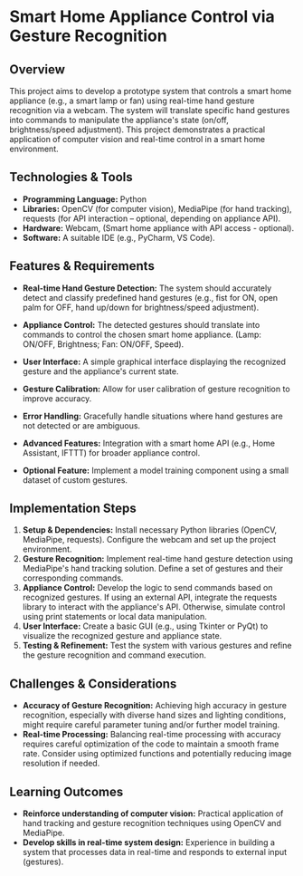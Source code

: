 # Smart Home Appliance Control via Gesture Recognition

## Overview

This project aims to develop a prototype system that controls a smart home appliance (e.g., a smart lamp or fan) using real-time hand gesture recognition via a webcam.  The system will translate specific hand gestures into commands to manipulate the appliance's state (on/off, brightness/speed adjustment). This project demonstrates a practical application of computer vision and real-time control in a smart home environment.

## Technologies & Tools

- **Programming Language:** Python
- **Libraries:** OpenCV (for computer vision), MediaPipe (for hand tracking),  requests (for API interaction – optional, depending on appliance API).
- **Hardware:** Webcam,  (Smart home appliance with API access - optional).
- **Software:** A suitable IDE (e.g., PyCharm, VS Code).


## Features & Requirements

- **Real-time Hand Gesture Detection:**  The system should accurately detect and classify predefined hand gestures (e.g., fist for ON, open palm for OFF, hand up/down for brightness/speed adjustment).
- **Appliance Control:** The detected gestures should translate into commands to control the chosen smart home appliance. (Lamp: ON/OFF, Brightness; Fan: ON/OFF, Speed).
- **User Interface:** A simple graphical interface displaying the recognized gesture and the appliance's current state.
- **Gesture Calibration:** Allow for user calibration of gesture recognition to improve accuracy.
- **Error Handling:** Gracefully handle situations where hand gestures are not detected or are ambiguous.

- **Advanced Features:** Integration with a smart home API (e.g., Home Assistant, IFTTT) for broader appliance control.
- **Optional Feature:** Implement a model training component using a small dataset of custom gestures.


## Implementation Steps

1. **Setup & Dependencies:** Install necessary Python libraries (OpenCV, MediaPipe, requests). Configure the webcam and set up the project environment.
2. **Gesture Recognition:** Implement real-time hand gesture detection using MediaPipe's hand tracking solution. Define a set of gestures and their corresponding commands.
3. **Appliance Control:** Develop the logic to send commands based on recognized gestures.  If using an external API, integrate the requests library to interact with the appliance's API.  Otherwise, simulate control using print statements or local data manipulation.
4. **User Interface:** Create a basic GUI (e.g., using Tkinter or PyQt) to visualize the recognized gesture and appliance state.
5. **Testing & Refinement:** Test the system with various gestures and refine the gesture recognition and command execution.


## Challenges & Considerations

- **Accuracy of Gesture Recognition:** Achieving high accuracy in gesture recognition, especially with diverse hand sizes and lighting conditions, might require careful parameter tuning and/or further model training.
- **Real-time Processing:**  Balancing real-time processing with accuracy requires careful optimization of the code to maintain a smooth frame rate.  Consider using optimized functions and potentially reducing image resolution if needed.


## Learning Outcomes

- **Reinforce understanding of computer vision:**  Practical application of hand tracking and gesture recognition techniques using OpenCV and MediaPipe.
- **Develop skills in real-time system design:** Experience in building a system that processes data in real-time and responds to external input (gestures).

